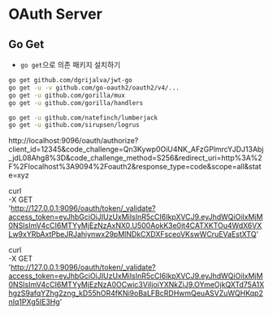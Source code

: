 # OAuth Server

## Go Get
- `go get`으로 의존 패키지 설치하기
```bash
go get github.com/dgrijalva/jwt-go
go get -u -v github.com/go-oauth2/oauth2/v4/...
go get -u github.com/gorilla/mux
go get -u github.com/gorilla/handlers

go get -u github.com/natefinch/lumberjack
go get -u github.com/sirupsen/logrus
```


http://localhost:9096/oauth/authorize?client_id=12345&code_challenge=Qn3Kywp0OiU4NK_AFzGPlmrcYJDJ13Abj_jdL08Ahg8%3D&code_challenge_method=S256&redirect_uri=http%3A%2F%2Flocalhost%3A9094%2Foauth2&response_type=code&scope=all&state=xyz

curl \
-X GET \
'http://127.0.0.1:9096/oauth/token/_validate?access_token=eyJhbGciOiJIUzUxMiIsInR5cCI6IkpXVCJ9.eyJhdWQiOiIxMjM0NSIsImV4cCI6MTYyMjEzNzAxNX0.U500AokK3e0jt4CATXKTOu4WdX6VXLw9xYRbAxtPbeJRJahiynwx29pMlNDkCXDXFsceoVKswWCruEVaEstXTQ'


curl \
-X GET \
'http://127.0.0.1:9096/oauth/token/_validate?access_token=eyJhbGciOiJIUzUxMiIsInR5cCI6IkpXVCJ9.eyJhdWQiOiIxMjM0NSIsImV4cCI6MTYyMjEzNzA0OCwic3ViIjoiYXNkZiJ9.OYmeOjkQXTd75A1XhgzS9afqYZhg2zng_kD55hOR4fKNi9oBaLFBcRDHwmQeuASVZuWQHKqp2nIq1PXg5IE3Hg'